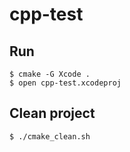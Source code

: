 # cpp-test

## Run
```
$ cmake -G Xcode .
$ open cpp-test.xcodeproj
```

## Clean project
```
$ ./cmake_clean.sh
```
